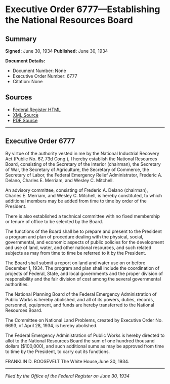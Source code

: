 # Executive Order 6777—Establishing the National Resources Board

## Summary

**Signed:** June 30, 1934
**Published:** June 30, 1934

**Document Details:**
- Document Number: None
- Executive Order Number: 6777
- Citation: None

## Sources
- [Federal Register HTML](https://www.presidency.ucsb.edu/documents/executive-order-6777-establishing-the-national-resources-board)
- [XML Source](None)
- [PDF Source](None)

---

## Executive Order 6777

By virtue of the authority vested in me by the National Industrial Recovery Act (Public No. 67, 73d Cong.), I hereby establish the National Resources Board, consisting of the Secretary of the Interior (chairman), the Secretary of War, the Secretary of Agriculture, the Secretary of Commerce, the Secretary of Labor, the Federal Emergency Relief Administrator, Frederic A. Delano, Charles E. Merriam, and Wesley C. Mitchell.

An advisory committee, consisting of Frederic A. Delano (chairman), Charles E. Merriam, and Wesley C. Mitchell, is hereby constituted, to which additional members may be added from time to time by order of the President.

There is also established a technical committee with no fixed membership or tenure of office to be selected by the Board.

The functions of the Board shall be to prepare and present to the President a program and plan of procedure dealing with the physical, social, governmental, and economic aspects of public policies for the development and use of land, water, and other national resources, and such related subjects as may from time to time be referred to it by the President.

The Board shall submit a report on land and water use on or before December 1, 1934. The program and plan shall include the coordination of projects of Federal, State, and local governments and the proper division of responsibility and the fair division of cost among the several governmental authorities.

The National Planning Board of the Federal Emergency Administration of Public Works is hereby abolished, and all of its powers, duties, records, personnel, equipment, and funds are hereby transferred to the National Resources Board.

The Committee on National Land Problems, created by Executive Order No. 6693, of April 28, 1934, is hereby abolished.

The Federal Emergency Administration of Public Works is hereby directed to allot to the National Resources Board the sum of one hundred thousand dollars ($100,000), and such additional sums as may be approved from time to time by the President, to carry out its functions.

FRANKLIN D. ROOSEVELT
The White House,June 30, 1934.

---

*Filed by the Office of the Federal Register on June 30, 1934*
